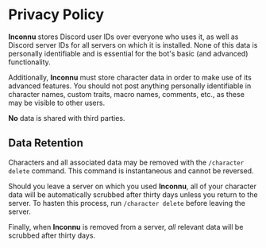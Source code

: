 # Privacy&nbsp;Policy

**Inconnu** stores Discord user IDs over everyone who uses it, as well as Discord server IDs for all servers on which it is installed. None of this data is personally identifiable and is essential for the bot's basic (and advanced) functionality.

Additionally, **Inconnu** must store character data in order to make use of its advanced features. You should not post anything personally identifiable in character names, custom traits, macro names, comments, etc., as these may be visible to other users.

**No** data is shared with third parties.

## Data Retention

Characters and all associated data may be removed with the `/character delete` command. This command is instantaneous and cannot be reversed.

Should you leave a server on which you used **Inconnu**, all of your character data will be automatically scrubbed after thirty days unless you return to the server. To hasten this process, run `/character delete` before leaving the server.

Finally, when **Inconnu** is removed from a server, *all* relevant data will be scrubbed after thirty days.

